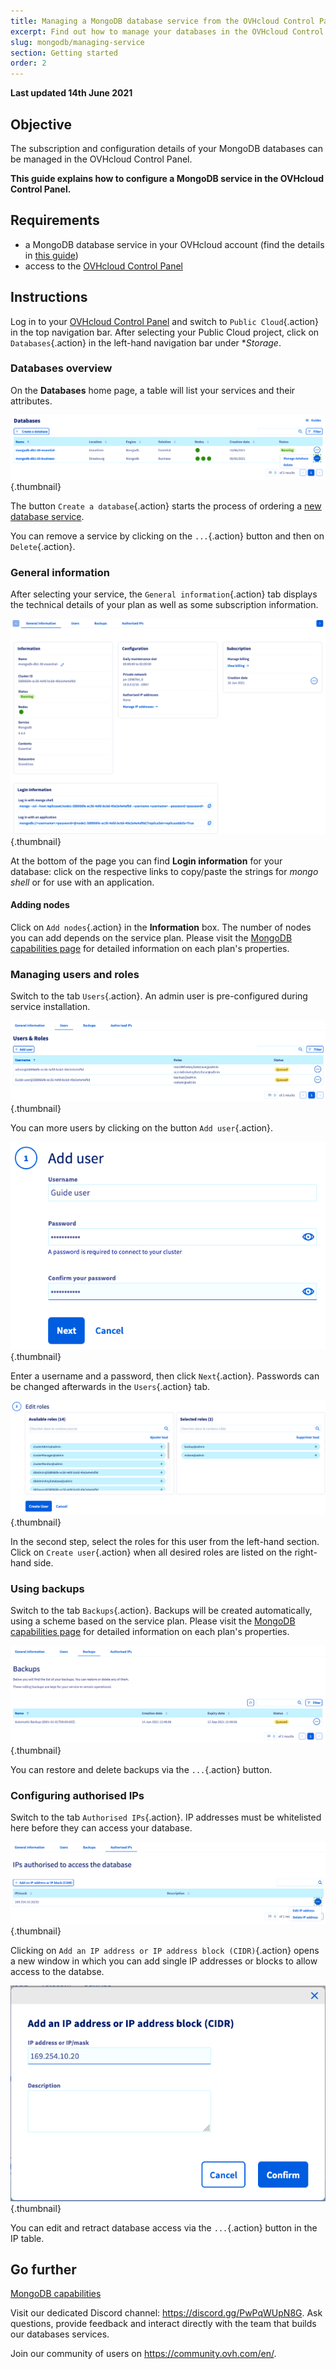 ```yaml
---
title: Managing a MongoDB database service from the OVHcloud Control Panel
excerpt: Find out how to manage your databases in the OVHcloud Control Panel
slug: mongodb/managing-service
section: Getting started
order: 2
---
```


**Last updated 14th June 2021**

## Objective

The subscription and configuration details of your MongoDB databases can be managed in the OVHcloud Control Panel.

**This guide explains how to configure a MongoDB service in the OVHcloud Control Panel.**

## Requirements

- a MongoDB database service in your OVHcloud account (find the details in [this guide](https://docs.ovh.com/ie/en/publiccloud/databases/mongodb/getting-started/))
- access to the [OVHcloud Control Panel](https://www.ovh.com/auth/?action=gotomanager&from=https://www.ovh.ie/&ovhSubsidiary=ie)

## Instructions

Log in to your [OVHcloud Control Panel](https://www.ovh.com/auth/?action=gotomanager&from=https://www.ovh.ie/&ovhSubsidiary=ie) and switch to `Public Cloud`{.action} in the top navigation bar. After selecting your Public Cloud project, click on `Databases`{.action} in the left-hand navigation bar under **Storage*.

### Databases overview

On the **Databases** home page, a table will list your services and their attributes.

![All databases](images/configure_mongo01.png){.thumbnail}

The button `Create a database`{.action} starts the process of ordering a [new database service](https://docs.ovh.com/ie/en/publiccloud/databases/mongodb/getting-started/).

You can remove a service by clicking on the `...`{.action} button and then on `Delete`{.action}.

### General information

After selecting your service, the `General information`{.action} tab displays the technical details of your plan as well as some subscription information.

![General information](images/configure_mongo02.png){.thumbnail}

At the bottom of the page you can find **Login information** for your database: click on the respective links to copy/paste the strings for *mongo shell* or for use with an application.

#### **Adding nodes**

Click on `Add nodes`{.action} in the **Information** box. The number of nodes you can add depends on the service plan. Please visit the [MongoDB capabilities page](https://docs.ovh.com/ie/en/publiccloud/databases/mongodb/capabilities/) for detailed information on each plan's properties.

### Managing users and roles

Switch to the tab `Users`{.action}. An admin user is pre-configured during service installation.

![Users](images/configure_mongo03.png){.thumbnail}

You can more users by clicking on the button `Add user`{.action}.

![Add users](images/configure_mongo04.png){.thumbnail}

Enter a username and a password, then click `Next`{.action}. Passwords can be changed afterwards in the `Users`{.action} tab.

![Roles](images/configure_mongo05.png){.thumbnail}

In the second step, select the roles for this user from the left-hand section. Click on `Create user`{.action} when all desired roles are listed on the right-hand side.

### Using backups

Switch to the tab `Backups`{.action}. Backups will be created automatically, using a scheme based on the service plan. Please visit the [MongoDB capabilities page](https://docs.ovh.com/ie/en/publiccloud/databases/mongodb/capabilities/) for detailed information on each plan's properties.

![Backups](images/configure_mongo06.png){.thumbnail}

You can restore and delete backups via the `...`{.action} button.

### Configuring authorised IPs

Switch to the tab `Authorised IPs`{.action}. IP addresses must be whitelisted here before they can access your database.

![Authorised IP](images/configure_mongo07.png){.thumbnail}

Clicking on `Add an IP address or IP address block (CIDR)`{.action} opens a new window in which you can add single IP addresses or blocks to allow access to the databse.

![Add IP](images/configure_mongo08.png){.thumbnail}

You can edit and retract database access via the `...`{.action} button in the IP table.


## Go further

[MongoDB capabilities](https://docs.ovh.com/ie/en/publiccloud/databases/mongodb/capabilities/)

Visit our dedicated Discord channel: <https://discord.gg/PwPqWUpN8G>. Ask questions, provide feedback and interact directly with the team that builds our databases services.

Join our community of users on <https://community.ovh.com/en/>.